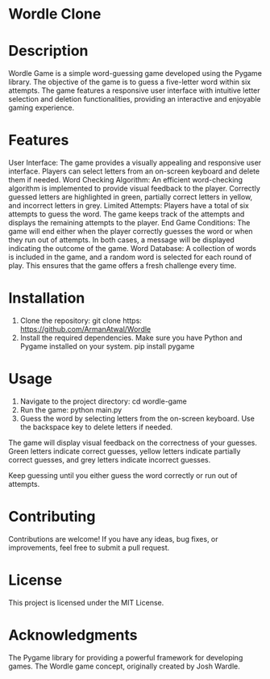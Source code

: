 # Wordle Clone

# Description
Wordle Game is a simple word-guessing game developed using the Pygame library. The objective of the game is to guess a five-letter word within six attempts. The game features a responsive user interface with intuitive letter selection and deletion functionalities, providing an interactive and enjoyable gaming experience.

# Features
User Interface: The game provides a visually appealing and responsive user interface. Players can select letters from an on-screen keyboard and delete them if needed.
Word Checking Algorithm: An efficient word-checking algorithm is implemented to provide visual feedback to the player. Correctly guessed letters are highlighted in green, partially correct letters in yellow, and incorrect letters in grey.
Limited Attempts: Players have a total of six attempts to guess the word. The game keeps track of the attempts and displays the remaining attempts to the player.
End Game Conditions: The game will end either when the player correctly guesses the word or when they run out of attempts. In both cases, a message will be displayed indicating the outcome of the game.
Word Database: A collection of words is included in the game, and a random word is selected for each round of play. This ensures that the game offers a fresh challenge every time.

# Installation
1. Clone the repository:
git clone https: https://github.com/ArmanAtwal/Wordle
2. Install the required dependencies. Make sure you have Python and Pygame installed on your system.
pip install pygame

# Usage
1. Navigate to the project directory:
cd wordle-game
2. Run the game:
python main.py
3. Guess the word by selecting letters from the on-screen keyboard. Use the backspace key to delete letters if needed.

The game will display visual feedback on the correctness of your guesses. Green letters indicate correct guesses, yellow letters indicate partially correct guesses, and grey letters indicate incorrect guesses.

Keep guessing until you either guess the word correctly or run out of attempts.

# Contributing
Contributions are welcome! If you have any ideas, bug fixes, or improvements, feel free to submit a pull request.

# License
This project is licensed under the MIT License.

# Acknowledgments
The Pygame library for providing a powerful framework for developing games.
The Wordle game concept, originally created by Josh Wardle.
